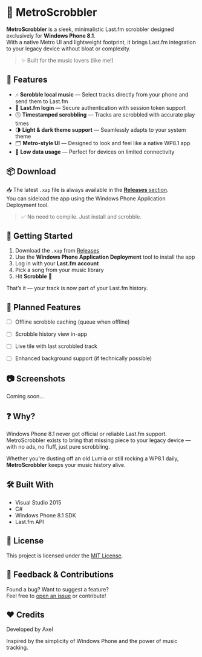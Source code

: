 # 🎵 MetroScrobbler

**MetroScrobbler** is a sleek, minimalistic Last.fm scrobbler designed exclusively for **Windows Phone 8.1**.  
With a native Metro UI and lightweight footprint, it brings Last.fm integration to your legacy device without bloat or complexity.

> ✨ Built for the music lovers (like me!)

## 📱 Features

- 🎶 **Scrobble local music** — Select tracks directly from your phone and send them to Last.fm
- 🔐 **Last.fm login** — Secure authentication with session token support
- 🕓 **Timestamped scrobbling** — Tracks are scrobbled with accurate play times
- 🌗 **Light & dark theme support** — Seamlessly adapts to your system theme
- 🗂️ **Metro-style UI** — Designed to look and feel like a native WP8.1 app
- 📡 **Low data usage** — Perfect for devices on limited connectivity

## 📦 Download

📥 The latest `.xap` file is always available in the [**Releases** section](https://github.com/axeltechtips/MetroScrobbler/releases).  
You can sideload the app using the Windows Phone Application Deployment tool.

> ✅ No need to compile. Just install and scrobble.


## 🚀 Getting Started

1. Download the `.xap` from [Releases](https://github.com/axeltechtips/MetroScrobbler/releases)
2. Use the **Windows Phone Application Deployment** tool to install the app
3. Log in with your **Last.fm account**
4. Pick a song from your music library
5. Hit **Scrobble** 🎵

That’s it — your track is now part of your Last.fm history.


## 🧩 Planned Features

- [ ] Offline scrobble caching (queue when offline)
- [ ] Scrobble history view in-app
- [ ] Live tile with last scrobbled track
- [ ] Enhanced background support (if technically possible)


## 📷 Screenshots  
Coming soon…


## ❓ Why?

Windows Phone 8.1 never got official or reliable Last.fm support. MetroScrobbler exists to bring that missing piece to your legacy device — with no ads, no fluff, just pure scrobbling.

Whether you're dusting off an old Lumia or still rocking a WP8.1 daily, **MetroScrobbler** keeps your music history alive.


## 🛠️ Built With

- Visual Studio 2015
- C#
- Windows Phone 8.1 SDK
- Last.fm API


## 📄 License

This project is licensed under the [MIT License](LICENSE).


## 💬 Feedback & Contributions

Found a bug? Want to suggest a feature?  
Feel free to [open an issue](https://github.com/axeltechtips/MetroScrobbler/issues) or contribute!


## ❤️ Credits

Developed by Axel


Inspired by the simplicity of Windows Phone and the power of music tracking.


